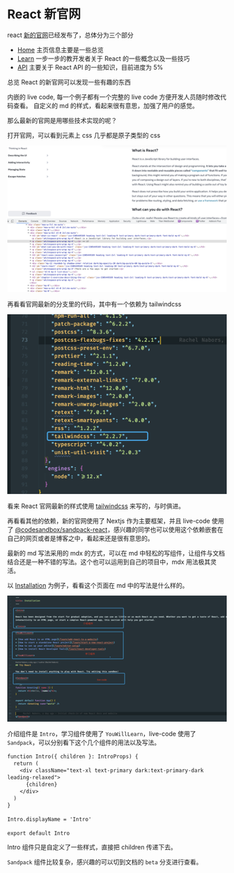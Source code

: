 # React 新官网

react [新的官网](https://beta.reactjs.org/)已经发布了，总体分为三个部分

- [Home](https://beta.reactjs.org/) 主页信息主要是一些总览
- [Learn](https://beta.reactjs.org/learn) 一步一步的教开发者关于 React 的一些概念以及一些技巧
- [API](https://beta.reactjs.org/reference) 主要关于 React API 的一些知识，目前进度为 5%

总览 React 的新官网可以发现一些有趣的东西

内嵌的 live code, 每一个例子都有一个完整的 live code 方便开发人员随时修改代码查看。
自定义的 md 的样式，看起来很有意思，加强了用户的感觉。

那么最新的官网是用哪些技术实现的呢？

打开官网，可以看到元素上 css 几乎都是原子类型的 css

![01](./img-20211023/01.png)

再看看官网最新的分支里的代码，其中有一个依赖为 tailwindcss

![02](./img-20211023/02.png)

看来 React 官网最新的样式使用 [tailwindcss](https://tailwindcss.com/) 来写的，与时俱进。

再看看其他的依赖，新的官网使用了 Nextjs 作为主要框架，并且 live-code 使用了 [@codesandbox/sandpack-react](https://www.npmjs.com/package/@codesandbox/sandpack-react)，感兴趣的同学也可以使用这个依赖嵌套在自己的网页或者是博客之中，看起来还是很有意思的。

最新的 md 写法采用的 mdx 的方式，可以在 md 中轻松的写组件，让组件与文档结合还是一种不错的写法。这个也可以运用到自己的项目中，mdx 用法极其灵活。

以 [Installation](https://beta.reactjs.org/learn/installation) 为例子，看看这个页面在 md 中的写法是什么样的。

![03](./img-20211023/03.png)

介绍组件是 `Intro`，学习组件使用了 `YouWillLearn`，live-code 使用了 `Sandpack`，可以分别看下这个几个组件的用法以及写法。

```tsx
function Intro({ children }: IntroProps) {
  return (
    <div className="text-xl text-primary dark:text-primary-dark leading-relaxed">
      {children}
    </div>
  )
}

Intro.displayName = 'Intro'

export default Intro
```

Intro 组件只是自定义了一些样式，直接把 children 传递下去。

`Sandpack` 组件比较复杂，感兴趣的可以切到文档的 `beta` 分支进行查看。
